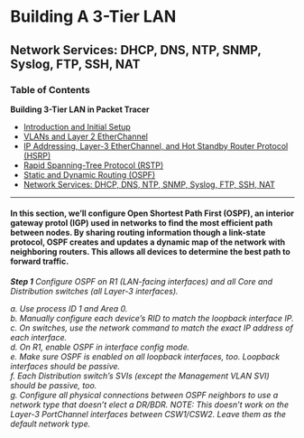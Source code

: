 # Building A 3-Tier LAN 

## Network Services: DHCP, DNS, NTP, SNMP, Syslog, FTP, SSH, NAT  

### Table of Contents

 <b>Building 3-Tier LAN in Packet Tracer</b>  
  - [Introduction and Initial Setup](https://github.com/GSecAwareness/LAN/blob/main/README.md)  
  - [VLANs and Layer 2 EtherChannel](https://github.com/GSecAwareness/LAN/blob/main/part2/part2.md)
  - [IP Addressing, Layer-3 EtherChannel, and Hot Standby Router Protocol (HSRP)](https://github.com/GSecAwareness/LAN/blob/main/part3/part3.md)
  - [Rapid Spanning-Tree Protocol (RSTP)](https://github.com/GSecAwareness/LAN/blob/main/part4/part4.md)  
  - [Static and Dynamic Routing (OSPF)](https://github.com/GSecAwareness/LAN/blob/main/part5/part5.md) 
  - [Network Services: DHCP, DNS, NTP, SNMP, Syslog, FTP, SSH, NAT](https://github.com/GSecAwareness/LAN/edit/main/part6/part6.md)
---

#### In this section, we’ll configure Open Shortest Path First (OSPF), an interior gateway protol (IGP) used in networks to find the most efficient path between nodes. By sharing routing information though a link-state protocol, OSPF creates and updates a dynamic map of the network with neighboring routers. This allows all devices to determine the best path to forward traffic. 

***Step 1*** *Configure OSPF on R1 (LAN-facing interfaces) and all Core and Distribution switches (all Layer-3 interfaces).*  

*a. Use process ID 1 and Area 0.  
b. Manually configure each device’s RID to match the loopback interface IP.  
c. On switches, use the network command to match the exact IP address of each interface.  
d. On R1, enable OSPF in interface config mode.  
e. Make sure OSPF is enabled on all loopback interfaces, too. Loopback interfaces should be passive.  
f. Each Distribution switch’s SVIs (except the Management VLAN SVI) should be passive, too.  
g. Configure all physical connections between OSPF neighbors to use a network type that doesn’t elect a DR/BDR. NOTE: This doesn’t work on the Layer-3 PortChannel interfaces between CSW1/CSW2. Leave them as the default network type.*    

